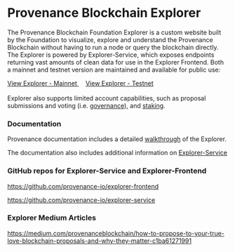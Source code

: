 # Provenance Blockchain Explorer

The Provenance Blockchain Foundation Explorer is a custom website built by the Foundation to visualize, explore and understand the Provenance Blockchain without having to run a node or query the blockchain directly. The Explorer is powered by Explorer-Service, which exposes endpoints returning vast amounts of clean data for use in the Explorer Frontend. Both a mainnet and testnet version are maintained and available for public use:

<a className="button button--secondary button--lg"
            href="https://explorer.provenance.io/">
View Explorer - Mainnet
</a>
&nbsp;
&nbsp;
<a className="button button--secondary button--lg"
            href="https://explorer.test.provenance.io/">
View Explorer - Testnet
</a>
<br/>
<br/>
Explorer also supports limited account capabilities, such as proposal submissions and voting (i.e. <a href="https://docs.provenance.io/blockchain/explorer/ui-walkthrough/governance">governance</a>), and <a href="https://docs.provenance.io/blockchain/explorer/ui-walkthrough/staking-validators">staking</a>.

### Documentation

Provenance documentation includes a detailed <a href="https://docs.provenance.io/blockchain/explorer/ui-walkthrough">walkthrough</a> of the Explorer.

The documentation also includes additional information on <a href="https://docs.provenance.io/blockchain/explorer/explorer-as-a-service">Explorer-Service</a>

### GitHub repos for Explorer-Service and Explorer-Frontend

https://github.com/provenance-io/explorer-frontend

https://github.com/provenance-io/explorer-service

### Explorer Medium Articles

https://medium.com/provenanceblockchain/how-to-propose-to-your-true-love-blockchain-proposals-and-why-they-matter-c1ba61271991
